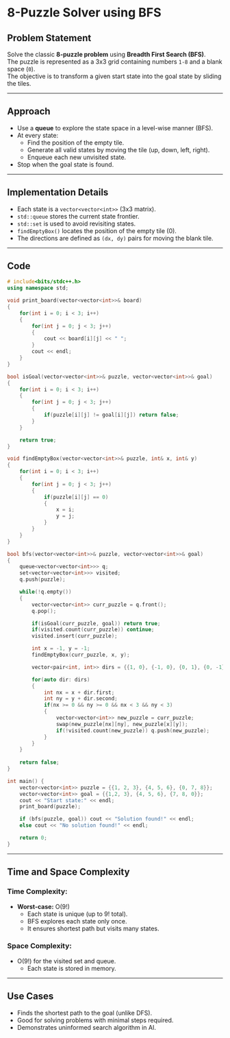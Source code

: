 # 8-Puzzle Solver using BFS

## Problem Statement

Solve the classic **8-puzzle problem** using **Breadth First Search (BFS)**.  
The puzzle is represented as a 3x3 grid containing numbers `1-8` and a blank space (`0`).  
The objective is to transform a given start state into the goal state by sliding the tiles.

---

## Approach

- Use a **queue** to explore the state space in a level-wise manner (BFS).
- At every state:
  - Find the position of the empty tile.
  - Generate all valid states by moving the tile (up, down, left, right).
  - Enqueue each new unvisited state.
- Stop when the goal state is found.

---

## Implementation Details

- Each state is a `vector<vector<int>>` (3x3 matrix).
- `std::queue` stores the current state frontier.
- `std::set` is used to avoid revisiting states.
- `findEmptyBox()` locates the position of the empty tile (0).
- The directions are defined as `(dx, dy)` pairs for moving the blank tile.

---

## Code

```cpp
# include<bits/stdc++.h>
using namespace std;

void print_board(vector<vector<int>>& board) 
{
    for(int i = 0; i < 3; i++)
    {
        for(int j = 0; j < 3; j++)
        {
            cout << board[i][j] << " ";
        }
        cout << endl;
    }
}

bool isGoal(vector<vector<int>>& puzzle, vector<vector<int>>& goal)
{
    for(int i = 0; i < 3; i++)
    {
        for(int j = 0; j < 3; j++)
        {
            if(puzzle[i][j] != goal[i][j]) return false;
        }
    }

    return true;
}

void findEmptyBox(vector<vector<int>>& puzzle, int& x, int& y)
{
    for(int i = 0; i < 3; i++)
    {
        for(int j = 0; j < 3; j++)
        {
            if(puzzle[i][j] == 0)
            {
                x = i;
                y = j;
            }
        }
    }
}

bool bfs(vector<vector<int>>& puzzle, vector<vector<int>>& goal)
{
    queue<vector<vector<int>>> q;
    set<vector<vector<int>>> visited;
    q.push(puzzle);

    while(!q.empty())
    {
        vector<vector<int>> curr_puzzle = q.front();
        q.pop();

        if(isGoal(curr_puzzle, goal)) return true;
        if(visited.count(curr_puzzle)) continue;
        visited.insert(curr_puzzle);

        int x = -1, y = -1;
        findEmptyBox(curr_puzzle, x, y);

        vector<pair<int, int>> dirs = {{1, 0}, {-1, 0}, {0, 1}, {0, -1}};

        for(auto dir: dirs)
        {
            int nx = x + dir.first;
            int ny = y + dir.second;
            if(nx >= 0 && ny >= 0 && nx < 3 && ny < 3)
            {
                vector<vector<int>> new_puzzle = curr_puzzle;
                swap(new_puzzle[nx][ny], new_puzzle[x][y]);
                if(!visited.count(new_puzzle)) q.push(new_puzzle);
            }
        }
    } 
    
    return false;
}

int main() {
    vector<vector<int>> puzzle = {{1, 2, 3}, {4, 5, 6}, {0, 7, 8}};
    vector<vector<int>> goal = {{1,2, 3}, {4, 5, 6}, {7, 8, 0}};
    cout << "Start state:" << endl;
    print_board(puzzle);

    if (bfs(puzzle, goal)) cout << "Solution found!" << endl;
    else cout << "No solution found!" << endl;

    return 0;
}
```

---
## Time and Space Complexity

### Time Complexity:
- **Worst-case:** O(9!)  
  - Each state is unique (up to 9! total).
  - BFS explores each state only once.
  - It ensures shortest path but visits many states.

### Space Complexity:
- O(9!) for the visited set and queue.
  - Each state is stored in memory.

---

## Use Cases
- Finds the shortest path to the goal (unlike DFS).
- Good for solving problems with minimal steps required.
- Demonstrates uninformed search algorithm in AI.

